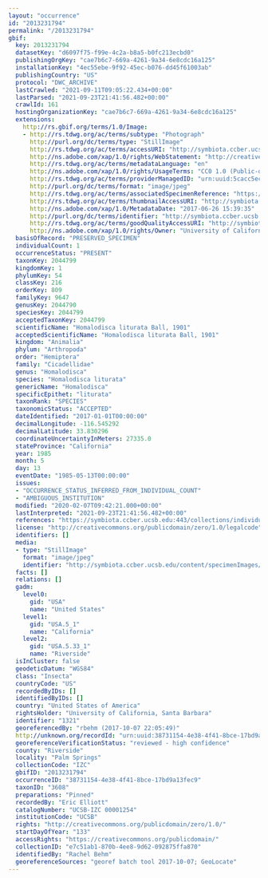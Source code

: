 ```yaml
---
layout: "occurrence"
id: "2013231794"
permalink: "/2013231794"
gbif:
  key: 2013231794
  datasetKey: "d6097f75-f99e-4c2a-b8a5-b0fc213ecbd0"
  publishingOrgKey: "cae7b6c7-669a-4261-9a34-6e8cdc16a125"
  installationKey: "4ec55ebe-9f92-45ec-b076-dd45f61003ab"
  publishingCountry: "US"
  protocol: "DWC_ARCHIVE"
  lastCrawled: "2021-09-11T09:05:22.434+00:00"
  lastParsed: "2021-09-23T21:41:56.482+00:00"
  crawlId: 161
  hostingOrganizationKey: "cae7b6c7-669a-4261-9a34-6e8cdc16a125"
  extensions:
    http://rs.gbif.org/terms/1.0/Image:
    - http://rs.tdwg.org/ac/terms/subtype: "Photograph"
      http://purl.org/dc/terms/type: "StillImage"
      http://rs.tdwg.org/ac/terms/accessURI: "http://symbiota.ccber.ucsb.edu/content/specimenImages/UCSB_IZC/UCSB-IZC00001/UCSB-IZC_00001254_1498516775_lg.jpg"
      http://ns.adobe.com/xap/1.0/rights/WebStatement: "http://creativecommons.org/publicdomain/zero/1.0/"
      http://rs.tdwg.org/ac/terms/metadataLanguage: "en"
      http://ns.adobe.com/xap/1.0/rights/UsageTerms: "CC0 1.0 (Public-domain)"
      http://rs.tdwg.org/ac/terms/providerManagedID: "urn:uuid:5cacc5ec-43bc-4ef4-a4aa-e3b2cbd97599"
      http://purl.org/dc/terms/format: "image/jpeg"
      http://rs.tdwg.org/ac/terms/associatedSpecimenReference: "https://symbiota.ccber.ucsb.edu:443/collections/individual/index.php?occid=1321"
      http://rs.tdwg.org/ac/terms/thumbnailAccessURI: "http://symbiota.ccber.ucsb.edu/content/specimenImages/UCSB_IZC/UCSB-IZC00001/UCSB-IZC_00001254_1498516775_tn.jpg"
      http://ns.adobe.com/xap/1.0/MetadataDate: "2017-06-26 15:39:35"
      http://purl.org/dc/terms/identifier: "http://symbiota.ccber.ucsb.edu/content/specimenImages/UCSB_IZC/UCSB-IZC00001/UCSB-IZC_00001254_1498516775_lg.jpg"
      http://rs.tdwg.org/ac/terms/goodQualityAccessURI: "http://symbiota.ccber.ucsb.edu/content/specimenImages/UCSB_IZC/UCSB-IZC00001/UCSB-IZC_00001254_1498516775.jpg"
      http://ns.adobe.com/xap/1.0/rights/Owner: "University of California, Santa Barbara"
  basisOfRecord: "PRESERVED_SPECIMEN"
  individualCount: 1
  occurrenceStatus: "PRESENT"
  taxonKey: 2044799
  kingdomKey: 1
  phylumKey: 54
  classKey: 216
  orderKey: 809
  familyKey: 9647
  genusKey: 2044790
  speciesKey: 2044799
  acceptedTaxonKey: 2044799
  scientificName: "Homalodisca liturata Ball, 1901"
  acceptedScientificName: "Homalodisca liturata Ball, 1901"
  kingdom: "Animalia"
  phylum: "Arthropoda"
  order: "Hemiptera"
  family: "Cicadellidae"
  genus: "Homalodisca"
  species: "Homalodisca liturata"
  genericName: "Homalodisca"
  specificEpithet: "liturata"
  taxonRank: "SPECIES"
  taxonomicStatus: "ACCEPTED"
  dateIdentified: "2017-01-01T00:00:00"
  decimalLongitude: -116.545292
  decimalLatitude: 33.830296
  coordinateUncertaintyInMeters: 27335.0
  stateProvince: "California"
  year: 1985
  month: 5
  day: 13
  eventDate: "1985-05-13T00:00:00"
  issues:
  - "OCCURRENCE_STATUS_INFERRED_FROM_INDIVIDUAL_COUNT"
  - "AMBIGUOUS_INSTITUTION"
  modified: "2020-02-07T09:42:21.000+00:00"
  lastInterpreted: "2021-09-23T21:41:56.482+00:00"
  references: "https://symbiota.ccber.ucsb.edu:443/collections/individual/index.php?occid=1321"
  license: "http://creativecommons.org/publicdomain/zero/1.0/legalcode"
  identifiers: []
  media:
  - type: "StillImage"
    format: "image/jpeg"
    identifier: "http://symbiota.ccber.ucsb.edu/content/specimenImages/UCSB_IZC/UCSB-IZC00001/UCSB-IZC_00001254_1498516775_lg.jpg"
  facts: []
  relations: []
  gadm:
    level0:
      gid: "USA"
      name: "United States"
    level1:
      gid: "USA.5_1"
      name: "California"
    level2:
      gid: "USA.5.33_1"
      name: "Riverside"
  isInCluster: false
  geodeticDatum: "WGS84"
  class: "Insecta"
  countryCode: "US"
  recordedByIDs: []
  identifiedByIDs: []
  country: "United States of America"
  rightsHolder: "University of California, Santa Barbara"
  identifier: "1321"
  georeferencedBy: "rbehm (2017-10-07 22:05:49)"
  http://unknown.org/recordId: "urn:uuid:38731154-4e38-4f41-8bce-17bd9a13fec9"
  georeferenceVerificationStatus: "reviewed - high confidence"
  county: "Riverside"
  locality: "Palm Springs"
  collectionCode: "IZC"
  gbifID: "2013231794"
  occurrenceID: "38731154-4e38-4f41-8bce-17bd9a13fec9"
  taxonID: "3608"
  preparations: "Pinned"
  recordedBy: "Eric Elliott"
  catalogNumber: "UCSB-IZC 00001254"
  institutionCode: "UCSB"
  rights: "http://creativecommons.org/publicdomain/zero/1.0/"
  startDayOfYear: "133"
  accessRights: "https://creativecommons.org/publicdomain/"
  collectionID: "e7c51ab1-870b-4ee8-9d62-092875ffa870"
  identifiedBy: "Rachel Behm"
  georeferenceSources: "georef batch tool 2017-10-07; GeoLocate"
---
```

